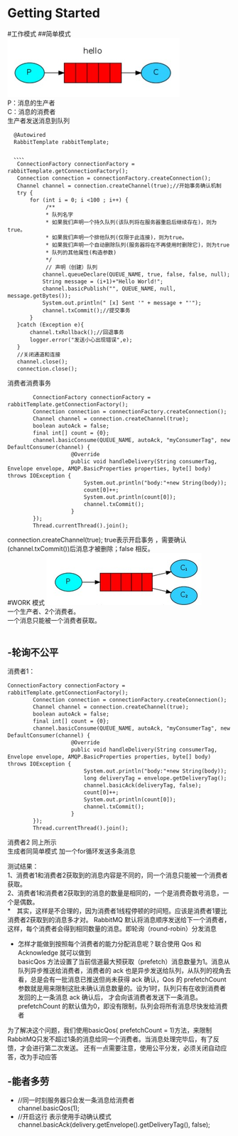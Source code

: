 # Getting Started

#工作模式
##简单模式
![图示](https://github.com/ShanShuan/myBlog/blob/master/mq/src/main/resources/static/simple.jpg)<br>
P：消息的生产者<br>
C：消息的消费者<br>
生产者发送消息到队列<br>
  ```
    @Autowired
    RabbitTemplate rabbitTemplate;

    、、、、
     ConnectionFactory connectionFactory = rabbitTemplate.getConnectionFactory();
     Connection connection = connectionFactory.createConnection();
     Channel channel = connection.createChannel(true);//开始事务确认机制
     try {
         for (int i = 0; i <100 ; i++) {
              /**
              * 队列名字
              * 如果我们声明一个持久队列(该队列将在服务器重启后继续存在)，则为true。
              * 如果我们声明一个排他队列(仅限于此连接)，则为true。
              * 如果我们声明一个自动删除队列(服务器将在不再使用时删除它)，则为true
              * 队列的其他属性(构造参数)
              */
              // 声明（创建）队列
             channel.queueDeclare(QUEUE_NAME, true, false, false, null);
             String message = (i+1)+"Hello World!";
             channel.basicPublish("", QUEUE_NAME, null, message.getBytes());
             System.out.println(" [x] Sent '" + message + "'");
             channel.txCommit();//提交事务
         }
     }catch (Exception e){
         channel.txRollback();//回退事务
         logger.error("发送小心出现错误",e);
     }
     //关闭通道和连接
     channel.close();
     connection.close();

  ```
消费者消费事务
```
        ConnectionFactory connectionFactory = rabbitTemplate.getConnectionFactory();
        Connection connection = connectionFactory.createConnection();
        Channel channel = connection.createChannel(true);
        boolean autoAck = false;
        final int[] count = {0};
        channel.basicConsume(QUEUE_NAME, autoAck, "myConsumerTag", new DefaultConsumer(channel) {
                    @Override
                    public void handleDelivery(String consumerTag, Envelope envelope, AMQP.BasicProperties properties, byte[] body) throws IOException {
                        System.out.println("body:"+new String(body));
                        count[0]++;
                        System.out.println(count[0]);
                        channel.txCommit();
                    }
        });
        Thread.currentThread().join();
```
connection.createChannel(true); true表示开启事务 ，需要确认(channel.txCommit())后消息才被删除；false 相反。<br>
#WORK 模式
![图示](https://github.com/ShanShuan/myBlog/blob/master/mq/src/main/resources/static/work.jpg)<br>
一个生产者、2个消费者。<br>
一个消息只能被一个消费者获取。<br>
<br>
## -轮询不公平
消费者1：<br>
```
ConnectionFactory connectionFactory = rabbitTemplate.getConnectionFactory();
        Connection connection = connectionFactory.createConnection();
        Channel channel = connection.createChannel(true);
        boolean autoAck = false;
        final int[] count = {0};
        channel.basicConsume(QUEUE_NAME, autoAck, "myConsumerTag", new DefaultConsumer(channel) {
                    @Override
                    public void handleDelivery(String consumerTag, Envelope envelope, AMQP.BasicProperties properties, byte[] body) throws IOException {
                        System.out.println("body:"+new String(body));
                        long deliveryTag = envelope.getDeliveryTag();
                        channel.basicAck(deliveryTag, false);
                        count[0]++;
                        System.out.println(count[0]);
                        channel.txCommit();
                    }
        });
        Thread.currentThread().join();
```
消费者2 同上所示<br>
生成者同简单模式 加一个for循环发送多条消息<br>

测试结果：<br>
1、消费者1和消费者2获取到的消息内容是不同的，同一个消息只能被一个消费者获取。<br>
2、消费者1和消费者2获取到的消息的数量是相同的，一个是消费奇数号消息，一个是偶数。<br>
*　其实，这样是不合理的，因为消费者1线程停顿的时间短。应该是消费者1要比消费者2获取到的消息多才对。
RabbitMQ 默认将消息顺序发送给下一个消费者，这样，每个消费者会得到相同数量的消息。即轮询（round-robin）分发消息
* 怎样才能做到按照每个消费者的能力分配消息呢？联合使用 Qos 和 Acknowledge 就可以做到<br>
basicQos 方法设置了当前信道最大预获取（prefetch）消息数量为1。消息从队列异步推送给消费者，消费者的 ack 也是异步发送给队列，从队列的视角去看，总是会有一批消息已推送但尚未获得 ack 确认，Qos 的 prefetchCount 参数就是用来限制这批未确认消息数量的。设为1时，队列只有在收到消费者发回的上一条消息 ack 确认后，
才会向该消费者发送下一条消息。prefetchCount 的默认值为0，即没有限制，队列会将所有消息尽快发给消费者<br>

为了解决这个问题，我们使用basicQos( prefetchCount = 1)方法，来限制RabbitMQ只发不超过1条的消息给同一个消费者。当消息处理完毕后，有了反馈，才会进行第二次发送。
还有一点需要注意，使用公平分发，必须关闭自动应答，改为手动应答

## -能者多劳
* //同一时刻服务器只会发一条消息给消费者<br>
  channel.basicQos(1);
* //开启这行 表示使用手动确认模式<br>
  channel.basicAck(delivery.getEnvelope().getDeliveryTag(), false);

